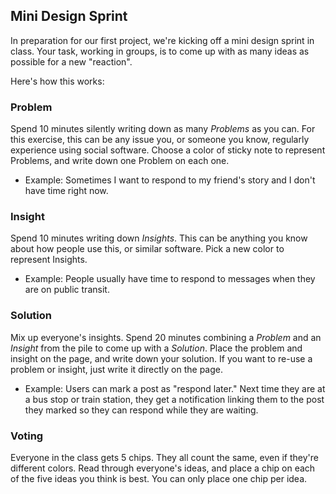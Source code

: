 ## Mini Design Sprint

In preparation for our first project, we're kicking off a mini design sprint in class. Your task, working in groups, is to come up with as many ideas as possible for a new "reaction".

Here's how this works:

### Problem
Spend 10 minutes silently writing down as many _Problems_ as you can. For this exercise, this can be any issue you, or someone you know, regularly experience using social software. Choose a color of sticky note to represent Problems, and write down one Problem on each one.

- Example: Sometimes I want to respond to my friend's story and I don't have time right now.

### Insight
Spend 10 minutes writing down _Insights_. This can be anything you know about how people use this, or similar software. Pick a new color to represent Insights.
 - Example: People usually have time to respond to messages when they are on public transit.

### Solution
Mix up everyone's insights. Spend 20 minutes combining a _Problem_ and an _Insight_ from the pile to come up with a _Solution_. Place the problem and insight on the page, and write down your solution. If you want to re-use a problem or insight, just write it directly on the page.
- Example: Users can mark a post as "respond later." Next time they are at a bus stop or train station, they get a notification linking them to the post they marked so they can respond while they are waiting.

### Voting
Everyone in the class gets 5 chips. They all count the same, even if they're different colors. Read through everyone's ideas, and place a chip on each of the five ideas you think is best. You can only place one chip per idea.
